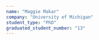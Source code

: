```yaml
---
name: "Maggie Makar"
company: "University of Michigan"
student_type: "PhD"
graduated_student_number: "13"
---
```

